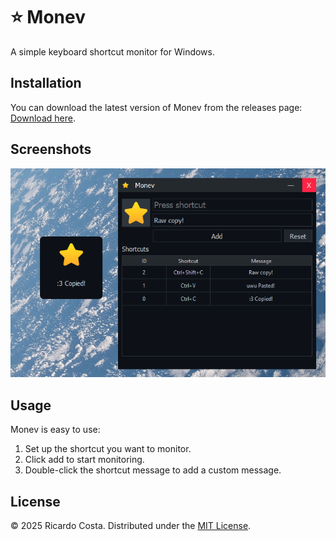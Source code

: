 # ⭐ Monev
A simple keyboard shortcut monitor for Windows.

## Installation
You can download the latest version of Monev from the releases page: [Download here](https://github.com/astreuw/monev/releases/tag/beta).

## Screenshots
![](images/1.png)

## Usage
Monev is easy to use:
1. Set up the shortcut you want to monitor.
2. Click add to start monitoring.
3. Double-click the shortcut message to add a custom message.

## License
© 2025 Ricardo Costa. Distributed under the [MIT License](LICENSE).
